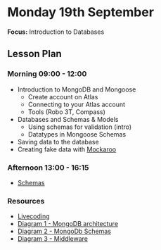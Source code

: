 # Monday 19th September

**Focus:** Introduction to Databases

## Lesson Plan

### Morning 09:00 - 12:00

+ Introduction to MongoDB and Mongoose
    + Create account on Atlas
    + Connecting to your Atlas account
    + Tools (Robo 3T, Compass)
+ Databases and Schemas & Models
    + Using schemas for validation (intro)
    + Datatypes in Mongoose Schemas
+ Saving data to the database
+ Creating fake data with [Mockaroo](https://mockaroo.com/)

### Afternoon 13:00 - 16:15

+ [Schemas](https://github.com/FrancoSpeziali/db-schemas)

### Resources

+ [Livecoding](https://github.com/FbW-WD21-E11/livecoding-schemas)
+ [Diagram 1 - MongoDB architecture](./mongodb-mongoose.png)
+ [Diagram 2 - MongoDb Schemas](./schemas-models.png)
+ [Diagram 3 - Middleware](./Middleware.png)